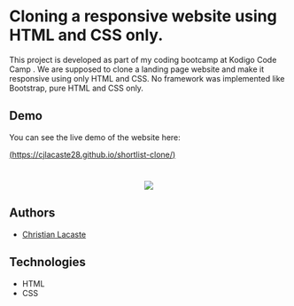 # Cloning a responsive website using HTML and CSS only.

This project is developed as part of my coding bootcamp at Kodigo Code Camp . We are supposed to clone a landing page website and make it responsive using only HTML and CSS. No framework was implemented like Bootstrap, pure HTML and CSS only.

## Demo

You can see the live demo of the website here:

[(https://cjlacaste28.github.io/shortlist-clone/)](https://cjlacaste28.github.io/shortlist-clone/)

# <p align="center"><img src="assets/images/shortlist.png"/></p>

## Authors

- [Christian Lacaste](https://christianlacaste.me/)


## Technologies

-   HTML
-   CSS
